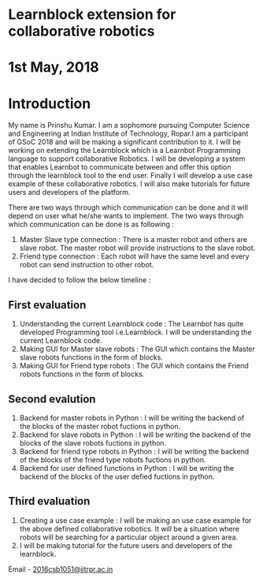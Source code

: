 # Learnblock extension for collaborative robotics 
# 1st May, 2018
# Introduction

My name is Prinshu Kumar. I am a sophomore pursuing Computer Science and Engineering at Indian Institute 
of Technology, Ropar.I am a participant of GSoC 2018 and will be making a significant contribution to it.
I will be working on extending the Learnblock which is a Learnbot Programming language to support collaborative
Robotics. I will be developing a system that enables Learnbot to communicate between and offer this option 
through the learnblock tool to the end user. Finally I will develop a use case example of these collaborative
robotics. I will also make tutorials for future users and developers of the platform.

There are two ways through which communication can be done and it will depend on user what he/she wants to 
implement. The two ways through which communication can be done is as following :

1. Master Slave type connection : There is a master robot and others are slave
robot. The master robot will provide instructions to the slave robot.
2. Friend type connection : Each robot will have the same level and every robot
can send instruction to other robot.

I have decided to follow the below timeline :

## First evaluation
1. Understanding the current Learnblock code : The Learnbot has quite developed Programming tool i.e.Learnblock.
I will be understanding the current Learnblock code.
2. Making GUI for Master slave robots : The GUI which contains the Master slave robots functions in the form of blocks.
3. Making GUI for Friend type robots : The GUI which contains the Friend robots functions in the form of blocks.

## Second evalution
1. Backend for master robots in Python : I will be writing the backend of the blocks of the master robot fuctions in python.
2. Backend for slave robots in Python : I will be writing the backend of the blocks of the slave robots fuctions in python.
3. Backend for friend type robots in Python : I will be writing the backend of the blocks of the friend type robots fuctions in python.
4. Backend for user defined functions in Python : I will be writing the backend of the blocks of the user defied fuctions in python.

## Third evaluation
1. Creating a use case example : I will be making an use case example for the above defined collaborative robotics.
It will be a situation where robots will be searching for a particular object around a given area.
2. I will be making tutorial for the future users and developers of the learnblock.

Email - 2016csb1051@iitrpr.ac.in

